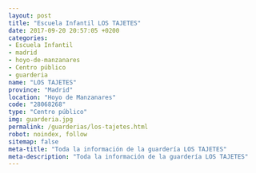 ```yaml
---
layout: post
title: "Escuela Infantil LOS TAJETES"
date: 2017-09-20 20:57:05 +0200
categories:
- Escuela Infantil
- madrid
- hoyo-de-manzanares
- Centro público
- guarderia
name: "LOS TAJETES"
province: "Madrid"
location: "Hoyo de Manzanares"
code: "28068268"
type: "Centro público"
img: guarderia.jpg
permalink: /guarderias/los-tajetes.html
robot: noindex, follow
sitemap: false
meta-title: "Toda la información de la guardería LOS TAJETES"
meta-description: "Toda la información de la guardería LOS TAJETES"
---
```

